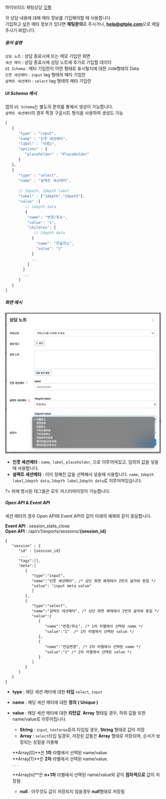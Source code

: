 하이브리드 채팅상담 [깃플](https://gitple.io)

각 상담 내용에 대해 메타 정보를 기입해야할 때 사용합니다.  
기입하고 싶은 메타 정보가 있다면 **채팅문의**로 주시거나, **help@gitple.com**으로 메일 주시기 바랍니다.

##### 용어 설명
`상담 노트` : 상담 종료시에 뜨는 메모 기입란 화면   
`세션 메타` : 상담 종료시에 상담 노트에 추가로 기입할 데이터  
`UI Schema` : 메타 기입란이 어떤 형태로 표시될지에 대한 `JSON`형태의 Data   
`인풋 세션메타` : `input` tag 형태의 메타 기입란   
`설렉트 세션메타` : `select` tag 형태의 메타 기입란

##### UI Schema 예시
앱의 `UI Schema`는 별도의 문의를 통해서 생성이 가능합니다.   
`설렉트 세션메타`의 경우 특정 구글시트 형식을 사용하여 생성도 가능
```javascript
[
   {
      "type" : "input",
      "name" : "인풋 세션메타",
      "label" : "라벨1",
      "options" : {
         "placeholder" : "PlaceHolder"
      }
   },
   {
      "type" : "select",
      "name" : "설렉트 세션메타",

      // 1dpeth, 2depth label
      "label" : ["1depth","2dpeth"],
      "value" :[
         // 1depth data
         {
          "name": "변경/취소",
          "value": "1",
          "children": [
             // 2depth data
            {
              "name": "전출취소",
              "value": "2"
            }
            ...
          ]
        }
        ...
      ]
   }
]

```
##### 화면 예시

![WS Dashboard Menu](assets/images/session-meta/session-meta-ex.png)

 - **인풋 세션메타** : `name`, `label`, `placeholder`,  으로 이루어져있고, 임의의 값을 넣을때 사용합니다.
 - **설렉트 세션메타** : 이미 정해진 값을 선택해서 넣을때 사용합니다. `name`, `1depth label`,`1depth data`, `2depth label`,`2depth data`로 이루어져있습니다.

?> 위에 명시된 태그들은 모두 커스터마이징이 가능합니다.

##### Open API & Event API

세션 메타의 경우 Open API와 Event API의 값이 아래의 예제와 같이 동일합니다.

**Event API** : session_state_close  
**Open API** : /api/v1/exports/sessions/**{session_id}**
```
{
   "session" : {
      "id" : {session_id}
       ...
      "tags":[],
      "meta":[
         {
            "type":"input",
            "name":"인풋 세션메타", /* 상단 화면 예제에서 2번의 글자와 동일 */
            "value": "input meta value"
            ]
         },
         {
            "type":"select",
            "name":"설렉트 세션메타", /* 상단 화면 예제에서 2번의 글자와 동일 */
            "value":[
               {
                  "name":"변경/취소", /* 1차 라벨에서 선택된 name */
                  "value":"1"  /* 1차 라벨에서 선택된 value */
               },
               {
                  "name":"전입변경", /* 2차 라벨에서 선택된 name */
                  "value":"2" /* 2차 라벨에서 선택된 value */
               }
            ]
         }
      ]
   }
}
```




- **type** : 해당 세션 메타에 대한 **타입**  `select`, `input`
- **name** : 해당 세션 메타에 대한 **정의**  **( Unique )**
- **value** : 해당 세션 메타에 대한 **리턴값**  &nbsp;**Array** 형태일 경우, 하위 값들 또한 name/value로 이루어집니다.

    - **String** : `input`, `textarea`등의 타입일 경우, **String** 형태로 값이 저장
    - **Array** : `select`타입 일경우, 저장된 값들은 **Array** 형태로 저장되며, 순서가 보장되는 성질을 이용해
    
    **Array[0]**은 **1차** 라벨에서 선택된 name/value.  
    **Array[1]**은 **2차** 라벨에서 선택된 name/value.   
    .
    .
    .

    **Array[n]**은 **n+1차** 라벨에서 선택된 name/value와 같이 **점차적으로** 값이 저장됨
    - **null** : 아무것도 값이 저장되지 않을경우 **null**형태로 저장됨


